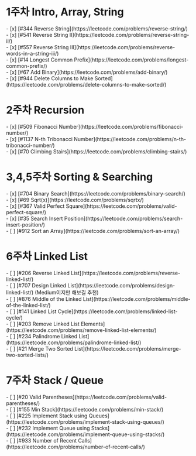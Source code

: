 <h1>1주차 Intro, Array, String</h1>
- [x] [#344 Reverse String](https://leetcode.com/problems/reverse-string/)<br>
- [x] [#541 Reverse String II](https://leetcode.com/problems/reverse-string-ii/)<br>
- [x] [#557 Reverse String III](https://leetcode.com/problems/reverse-words-in-a-string-iii/)<br>
- [x] [#14 Longest Common Prefix](https://leetcode.com/problems/longest-common-prefix/)<br>
- [x] [#67 Add Binary](https://leetcode.com/problems/add-binary/)<br>
- [x] [#944 Delete Columns to Make Sorted](https://leetcode.com/problems/delete-columns-to-make-sorted/)<br>
<h1>2주차 Recursion</h1>
- [x] [#509 Fibonacci Number](https://leetcode.com/problems/fibonacci-number/)<br>
- [x] [#1137 N-th Tribonacci Number](https://leetcode.com/problems/n-th-tribonacci-number/)<br>
- [x] [#70 Climbing Stairs](https://leetcode.com/problems/climbing-stairs/)<br>
<h1>3,4,5주차 Sorting & Searching</h1>
- [x] [#704 Binary Search](https://leetcode.com/problems/binary-search/)<br>
- [x] [#69 Sqrt(x)](https://leetcode.com/problems/sqrtx/)<br>
- [x] [#367 Valid Perfect Square](https://leetcode.com/problems/valid-perfect-square/)<br>
- [x] [#35 Search Insert Position](https://leetcode.com/problems/search-insert-position/)<br>
- [ ] [#912 Sort an Array](https://leetcode.com/problems/sort-an-array/)<br>
<h1>6주차 Linked List</h1>
- [ ] [#206 Reverse Linked List](https://leetcode.com/problems/reverse-linked-list/)<br>
- [ ] [#707 Design Linked List](https://leetcode.com/problems/design-linked-list/) (Medium이지만 해보길 추천)<br>
- [ ] [#876 Middle of the Linked List](https://leetcode.com/problems/middle-of-the-linked-list/)<br>
- [ ] [#141 Linked List Cycle](https://leetcode.com/problems/linked-list-cycle/)<br>
- [ ] [#203 Remove Linked List Elements](https://leetcode.com/problems/remove-linked-list-elements/)<br>
- [ ] [#234 Palindrome Linked List](https://leetcode.com/problems/palindrome-linked-list/)<br>
- [ ] [#21 Merge Two Sorted List](https://leetcode.com/problems/merge-two-sorted-lists/)<br>
<h1>7주차 Stack / Queue</h1>
- [ ] [#20 Valid Parentheses](https://leetcode.com/problems/valid-parentheses/)<br>
- [ ] [#155 Min Stack](https://leetcode.com/problems/min-stack/)<br>
- [ ] [#225 Implement Stack using Queues](https://leetcode.com/problems/implement-stack-using-queues/)<br>
- [ ] [#232 Implement Queue using Stacks](https://leetcode.com/problems/implement-queue-using-stacks/)<br>
- [ ] [#933 Number of Recent Calls](https://leetcode.com/problems/number-of-recent-calls/)